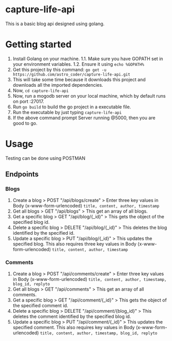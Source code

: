 # capture-life-api
This is a basic blog api designed using golang.

# Getting started
1. Install Golang on your machine.
  1.1. Make sure you have GOPATH set in your environment variables.
  1.2. Ensure it using `echo %GOPATH%`
2. Get this project by this command: `go get -u https://github.com/astro_coder/capture-life-api.git`
3. This will take some time because it downloads this project and downloads all the imported dependencies.
4. Now, `cd capture-life-api`
5. Now, run a mogodb server on your local machine, which by default runs on port :27017.
6. Run `go build` to build the go project in a executable file.
7. Run the executable by just typing `capture-life-api`
8. If the above command prompt Server running @5000, then you are good to go.

# Usage

Testing can be done using POSTMAN

## Endpoints
### Blogs
1. Create a blog > POST "/api/blogs/create" > Enter three key values in Body (x-www-form-urlencoded) `title, content, author, timestamp`
2. Get all blogs > GET "/api/blogs" > This get an array of all blogs.
3. Get a specific blog > GET "/api/blog/{_id}" > This gets the object of the specified blog id.
4. Delete a specific blog > DELETE "/api/blog/{_id}" > This deletes the blog identified by the specified id. 
5. Update a specific blog > PUT "/api/blog/{_id}" > This updates the specified blog. This also requires three key values in Body (x-www-form-urlencoded) `title, content, author, timestamp`

### Comments
1. Create a blog > POST "/api/comments/create" > Enter three key values in Body (x-www-form-urlencoded) `title, content, author, timestamp, blog_id, replyto`
2. Get all blogs > GET "/api/comments" > This get an array of all comments.
3. Get a specific blog > GET "/api/comment/{_id}" > This gets the object of the specified comment id.
4. Delete a specific blog > DELETE "/api/comment/{blog_id}" > This deletes the comment identified by the specified blog id. 
5. Update a specific blog > PUT "/api/comment/{_id}" > This updates the specified comment. This also requires key values in Body (x-www-form-urlencoded) `title, content, author, timestamp, blog_id, replyto`